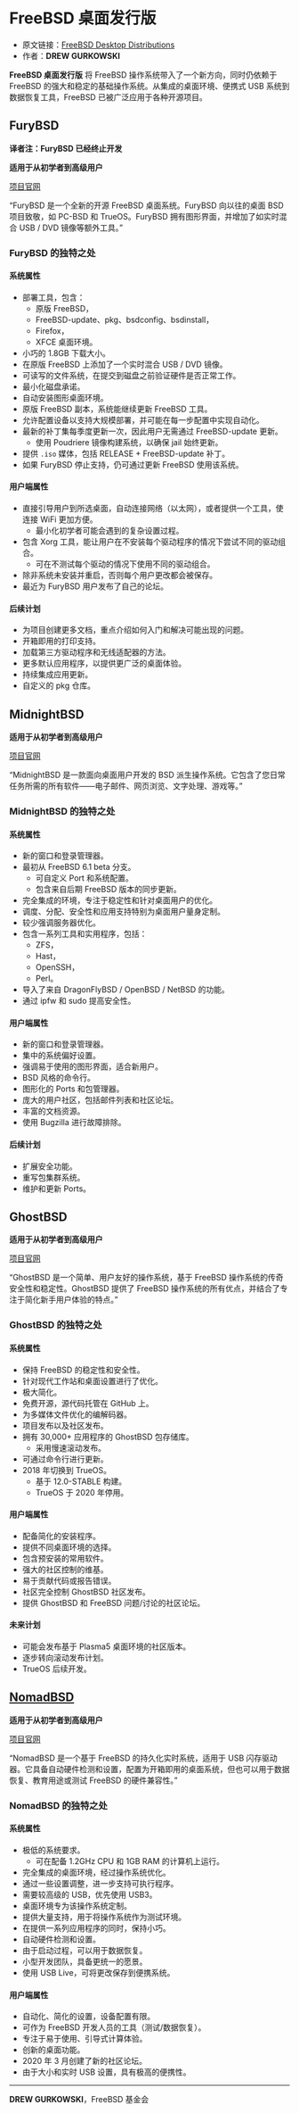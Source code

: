 # FreeBSD 桌面发行版

- 原文链接：[FreeBSD Desktop Distributions](https://freebsdfoundation.org/wp-content/uploads/2020/07/FreeBSD-Guides-FreeBSD-Desktop-Distrobutions.pdf)
- 作者：**DREW GURKOWSKI**

**FreeBSD 桌面发行版** 将 FreeBSD 操作系统带入了一个新方向，同时仍依赖于 FreeBSD 的强大和稳定的基础操作系统。从集成的桌面环境、便携式 USB 系统到数据恢复工具，FreeBSD 已被广泛应用于各种开源项目。

## FuryBSD

**译者注：FuryBSD 已经终止开发**

**适用于从初学者到高级用户**

[项目官网](https://www.furybsd.org/)

“FuryBSD 是一个全新的开源 FreeBSD 桌面系统。FuryBSD 向以往的桌面 BSD 项目致敬，如 PC-BSD 和 TrueOS。FuryBSD 拥有图形界面，并增加了如实时混合 USB / DVD 镜像等额外工具。”

### FuryBSD 的独特之处

#### 系统属性

- 部署工具，包含：
  - 原版 FreeBSD，
  - FreeBSD-update、pkg、bsdconfig、bsdinstall，
  - Firefox，
  - XFCE 桌面环境。
- 小巧的 1.8GB 下载大小。
- 在原版 FreeBSD 上添加了一个实时混合 USB / DVD 镜像。
- 可读写的文件系统，在提交到磁盘之前验证硬件是否正常工作。
- 最小化磁盘承诺。
- 自动安装图形桌面环境。
- 原版 FreeBSD 副本，系统能继续更新 FreeBSD 工具。
- 允许配置设备以支持大规模部署，并可能在每一步配置中实现自动化。
- 最新的补丁集每季度更新一次，因此用户无需通过 FreeBSD-update 更新。
  - 使用 Poudriere 镜像构建系统，以确保 jail 始终更新。
- 提供 `.iso` 媒体，包括 RELEASE + FreeBSD-update 补丁。
- 如果 FuryBSD 停止支持，仍可通过更新 FreeBSD 使用该系统。

#### 用户端属性

- 直接引导用户到所选桌面，自动连接网络（以太网），或者提供一个工具，使连接 WiFi 更加方便。
  - 最小化初学者可能会遇到的复杂设置过程。
- 包含 Xorg 工具，能让用户在不安装每个驱动程序的情况下尝试不同的驱动组合。
  - 可在不测试每个驱动的情况下使用不同的驱动组合。
- 除非系统未安装并重启，否则每个用户更改都会被保存。
- 最近为 FuryBSD 用户发布了自己的论坛。

#### 后续计划

- 为项目创建更多文档，重点介绍如何入门和解决可能出现的问题。
- 开箱即用的打印支持。
- 加载第三方驱动程序和无线适配器的方法。
- 更多默认应用程序，以提供更广泛的桌面体验。
- 持续集成应用更新。
- 自定义的 pkg 仓库。

## MidnightBSD

**适用于从初学者到高级用户**

[项目官网](https://www.midnightbsd.org/)

“MidnightBSD 是一款面向桌面用户开发的 BSD 派生操作系统。它包含了您日常任务所需的所有软件——电子邮件、网页浏览、文字处理、游戏等。”

### MidnightBSD 的独特之处

#### 系统属性

- 新的窗口和登录管理器。
- 最初从 FreeBSD 6.1 beta 分支。
  - 可自定义 Port 和系统配置。
  - 包含来自后期 FreeBSD 版本的同步更新。
- 完全集成的环境，专注于稳定性和针对桌面用户的优化。
- 调度、分配、安全性和应用支持特别为桌面用户量身定制。
- 较少强调服务器优化。
- 包含一系列工具和实用程序，包括：
  - ZFS，
  - Hast，
  - OpenSSH，
  - Perl。
- 导入了来自 DragonFlyBSD / OpenBSD / NetBSD 的功能。
- 通过 ipfw 和 sudo 提高安全性。

#### 用户端属性

- 新的窗口和登录管理器。
- 集中的系统偏好设置。
- 强调易于使用的图形界面，适合新用户。
- BSD 风格的命令行。
- 图形化的 Ports 和包管理器。
- 庞大的用户社区，包括邮件列表和社区论坛。
- 丰富的文档资源。
- 使用 Bugzilla 进行故障排除。

#### 后续计划

- 扩展安全功能。
- 重写包集群系统。
- 维护和更新 Ports。

## GhostBSD

**适用于从初学者到高级用户**

[项目官网](https://www.ghostbsd.org/)

“GhostBSD 是一个简单、用户友好的操作系统，基于 FreeBSD 操作系统的传奇安全性和稳定性。GhostBSD 提供了 FreeBSD 操作系统的所有优点，并结合了专注于简化新手用户体验的特点。”

### GhostBSD 的独特之处

#### 系统属性

- 保持 FreeBSD 的稳定性和安全性。
- 针对现代工作站和桌面设置进行了优化。
- 极大简化。
- 免费开源，源代码托管在 GitHub 上。
- 为多媒体文件优化的编解码器。
- 项目发布以及社区发布。
- 拥有 30,000+ 应用程序的 GhostBSD 包存储库。
  - 采用慢速滚动发布。
- 可通过命令行进行更新。
- 2018 年切换到 TrueOS。
  - 基于 12.0-STABLE 构建。
  - TrueOS 于 2020 年停用。

#### 用户端属性

- 配备简化的安装程序。
- 提供不同桌面环境的选择。
- 包含预安装的常用软件。
- 强大的社区控制的维基。
- 易于贡献代码或报告错误。
- 社区完全控制 GhostBSD 社区发布。
- 提供 GhostBSD 和 FreeBSD 问题/讨论的社区论坛。

#### 未来计划

- 可能会发布基于 Plasma5 桌面环境的社区版本。
- 逐步转向滚动发布计划。
- TrueOS 后续开发。

## [NomadBSD](https://www.nomadbsd.org/)

**适用于从初学者到高级用户**

[项目官网](https://www.nomadbsd.org/)

“NomadBSD 是一个基于 FreeBSD 的持久化实时系统，适用于 USB 闪存驱动器。它具备自动硬件检测和设置，配置为开箱即用的桌面系统，但也可以用于数据恢复、教育用途或测试 FreeBSD 的硬件兼容性。”

### NomadBSD 的独特之处

#### 系统属性

- 极低的系统要求。
  - 可在配备 1.2GHz CPU 和 1GB RAM 的计算机上运行。
- 完全集成的桌面环境，经过操作系统优化。
- 通过一些设置调整，进一步支持可执行程序。
- 需要较高级的 USB，优先使用 USB3。
- 桌面环境专为该操作系统定制。
- 提供大量支持，用于将操作系统作为测试环境。
- 在提供一系列应用程序的同时，保持小巧。
- 自动硬件检测和设置。
- 由于启动过程，可以用于数据恢复。
- 小型开发团队，具备更统一的愿景。
- 使用 USB Live，可将更改保存到便携系统。

#### 用户端属性

- 自动化、简化的设置，设备配置有限。
- 可作为 FreeBSD 开发人员的工具（测试/数据恢复）。
- 专注于易于使用、引导式计算体验。
- 创新的桌面功能。
- 2020 年 3 月创建了新的社区论坛。
- 由于大小和实时 USB 设置，具有极高的便携性。
  
---

**DREW GURKOWSKI**，FreeBSD 基金会
